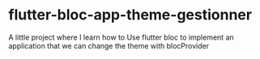 # flutter-bloc-app-theme-gestionner
A little project where I learn how to Use flutter bloc to implement an application that we can change the theme with blocProvider
